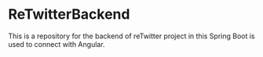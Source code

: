 # ReTwitterBackend
This is a repository for the backend of reTwitter project in this Spring Boot is used to connect with Angular.
